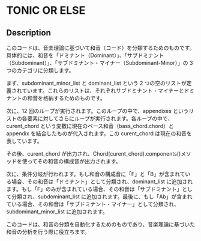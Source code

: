 # TONIC OR ELSE

## Description

このコードは、音楽理論に基づいて和音（コード）を分類するためのものです。具体的には、和音を「ドミナント（Dominant）」、「サブドミナント（Subdominant）」、「サブドミナント・マイナー（Subdominant-Minor）」の 3 つのカテゴリに分類します。

まず、subdominant_minor_list と dominant_list という 2 つの空のリストが定義されています。これらのリストは、それぞれサブドミナント・マイナーとドミナントの和音を格納するためのものです。

次に、12 回のループが実行されます。このループの中で、appendixes というリストの各要素に対してさらにループが実行されます。各ループの中で、curent_chord という変数に現在のベース和音（bass_chord.chord）と appendix を結合したものが代入されます。この curent_chord は現在の和音を表しています。

その後、curent_chord が出力され、Chord(curent_chord).components()メソッドを使ってその和音の構成音が出力されます。

次に、条件分岐が行われます。もし和音の構成音に「F」と「B」が含まれている場合、その和音は「ドミナント」として分類され、dominant_list に追加されます。もし「F」のみが含まれている場合、その和音は「サブドミナント」として分類され、subdominant_list に追加されます。最後に、もし「Ab」が含まれている場合、その和音は「サブドミナント・マイナー」として分類され、subdominant_minor_list に追加されます。

このコードは、和音の分類を自動化するためのものであり、音楽理論に基づいた和音の分析を行う際に役立ちます。
